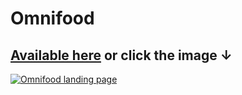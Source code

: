 # Omnifood
## [Available here](https://omnifood-notadev01.netlify.app/) or click the image &darr;
[<img alt="Omnifood landing page" src="https://github.com/user-attachments/assets/92fdd06c-b779-4266-9305-b45e3fc37cce">](https://omnifood-notadev01.netlify.app/)
